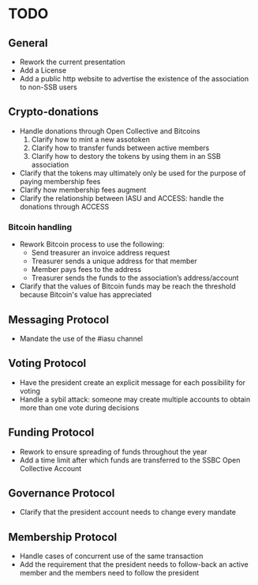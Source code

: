 # TODO

## General
* Rework the current presentation
* Add a License
* Add a public http website to advertise the existence of the association to non-SSB users

## Crypto-donations
* Handle donations through Open Collective and Bitcoins
  1. Clarify how to mint a new assotoken
  2. Clarify how to transfer funds between active members
  3. Clarify how to destory the tokens by using them in an SSB association
* Clarify that the tokens may ultimately only be used for the purpose of paying membership fees 
* Clarify how membership fees augment
* Clarify the relationship between IASU and ACCESS: handle the donations through ACCESS

### Bitcoin handling
* Rework Bitcoin process to use the following:
  * Send treasurer an invoice address request
  * Treasurer sends a unique address for that member
  * Member pays fees to the address
  * Treasurer sends the funds to the association’s address/account
* Clarify that the values of Bitcoin funds may be reach the threshold because Bitcoin's value has appreciated

## Messaging Protocol
* Mandate the use of the #iasu channel

## Voting Protocol
* Have the president create an explicit message for each possibility for voting
* Handle a sybil attack:  someone may create multiple accounts to obtain more than one vote during decisions

## Funding Protocol
* Rework to ensure spreading of funds throughout the year
* Add a time limit after which funds are transferred to the SSBC Open Collective Account

## Governance Protocol
* Clarify that the president account needs to change every mandate

## Membership Protocol
* Handle cases of concurrent use of the same transaction
* Add the requirement that the president needs to follow-back an active member and the members need to follow the president
